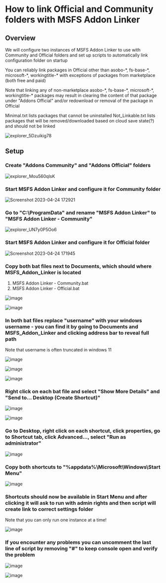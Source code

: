 # How to link Official and Community folders with MSFS Addon Linker

## Overview

We will configure two instances of MSFS Addon Linker to use with Community and Official folders and set up scripts to automatically link configuration folder on startup

You can reliably link packages in Official other than asobo-\*, fs-base-\*, microsoft-\*, workingtitle-\* with exceptions of packages from marketplace (both free and paid)

Note that linking any of non-marketplace asobo-\*, fs-base-\*, microsoft-\*, workingtitle-\* packages may result in clearing the content of that package under "Addons Official" and/or redownload or removal of the package in Official

Minimal.txt lists packages that cannot be uninstalled
Not_Linkable.txt lists packages that will be removed/downloaded based on cloud save state(?) and should not be linked

![explorer_5Dzuikig78](https://user-images.githubusercontent.com/52785190/234043458-56b99c33-497d-4eef-becf-2282fc4c63f8.png)

## Setup

### Create "Addons Community" and "Addons Official" folders

![explorer_Mou560qlsK](https://user-images.githubusercontent.com/52785190/234043529-7cb8d49b-4bca-4d5e-95cc-84f7b9bc1078.png)

### Start MSFS Addon Linker and configure it for Community folder

![Screenshot 2023-04-24 172921](https://user-images.githubusercontent.com/52785190/234044242-12b77469-208b-4ace-bb3c-6fe43f130bbe.png)

### Go to "C:\ProgramData" and rename "MSFS Addon Linker" to "MSFS Addon Linker - Community"

![explorer_UN7y0P5Oo6](https://user-images.githubusercontent.com/52785190/234044691-58eb28f0-c99c-4dca-8ed7-ef83e30b8319.png)

### Start MSFS Addon Linker and configure it for Official folder

![Screenshot 2023-04-24 171945](https://user-images.githubusercontent.com/52785190/234044806-d36271c8-23bb-45f2-9801-1b32a4198dbb.png)

### Copy both bat files next to Documents, which should where MSFS_Addon_Linker is located

1. MSFS Addon Linker - Community.bat
1. MSFS Addon Linker - Official.bat

![image](https://user-images.githubusercontent.com/52785190/234048524-d687395a-c2b7-4f48-9896-6a4654e81dd2.png)

![image](https://user-images.githubusercontent.com/52785190/234048658-c1c8b95b-31d1-4265-b1bb-cb472be1b71c.png)

### In both bat files replace "username" with your windows username - you can find it by going to Documents and MSFS_Addon_Linker and clicking address bar to reveal full path

Note that username is often truncated in windows 11

![image](https://user-images.githubusercontent.com/52785190/234049582-79cabe74-44ea-42fa-88e3-88142c55f065.png)

![image](https://user-images.githubusercontent.com/52785190/234049919-a314cecb-6cab-4827-8ca9-cdc52c2980e1.png)

![image](https://user-images.githubusercontent.com/52785190/234049971-a356d94f-cf1c-45f7-b1d4-ee944c732c80.png)

### Right click on each bat file and select "Show More Details" and "Send to... Desktop (Create Shortcut)" 

![image](https://user-images.githubusercontent.com/52785190/234048897-fdf1d3a5-e02d-45d3-8679-2db13ed74875.png)

![image](https://user-images.githubusercontent.com/52785190/234049112-f7aba15b-7566-4ab6-9c91-c2cbfdb207b3.png)

### Go to Desktop, right click on each shortcut, click properties, go to Shortcut tab, click Advanced..., select "Run as administrator"

![image](https://user-images.githubusercontent.com/52785190/234050423-2a973856-08f2-46e6-bb77-6d3c157a7d6d.png)

### Copy both shortcuts to "%appdata%\Microsoft\Windows\Start Menu"

![image](https://user-images.githubusercontent.com/52785190/234050853-94d2b432-83c0-477b-b8a4-8472d08d826f.png)

### Shortcuts should now be available in Start Menu and after clicking it will ask to run with admin rights and then script will create link to correct settings folder

Note that you can only run one instance at a time!

![image](https://user-images.githubusercontent.com/52785190/234051343-f0bdeb90-03c4-4272-bb23-14e579380258.png)

### If you encounter any problems you can uncomment the last line of script by removing "#" to keep console open and verify the problem

![image](https://user-images.githubusercontent.com/52785190/234051594-d2d1e392-184f-493c-afbb-e6e1a7c07841.png)

![image](https://user-images.githubusercontent.com/52785190/234051634-3b4241b9-a66d-42c1-bc3f-979dbbf5fb95.png)
